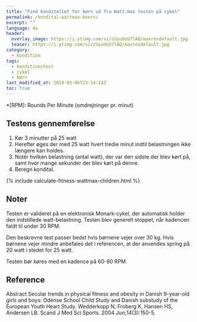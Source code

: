 ```yaml
---
title: "Find konditallet for børn ud fra Watt-max testen på cykel"
permalink: /kondital-wattmax-boern/
excerpt: ""
language: da
header:
  overlay_image: https://i.ytimg.com/vi/zUyuUoU7lAQ/maxresdefault.jpg
  teaser: https://i.ytimg.com/vi/zUyuUoU7lAQ/maxresdefault.jpg
category:
  - Kondition
tags:
  - konditionstest
  - cykel
  - børn
last_modified_at: 2019-03-06T23:14:14Z
toc: true
---
```


*[RPM]: Rounds Per Minute (omdrejninger pr. minut)

## Testens gennemførelse

1. Kør 3 minutter på 25 watt
2. Herefter øges der med 25 watt hvert tredie minut indtil belastningen ikke længere kan holdes.
3. Notér hvilken belastning (antal watt), der var den sidste der blev kørt på, samt hvor mange sekunder der blev kørt på denne.
4. Beregn kondital.

{% include calculate-fitness-wattmax-children.html %}

## Noter

Testen er valideret på en elektronisk Monark-cykel, der automatisk holder den indstillede watt-belastning. Testen blev generelt stoppet, når kadencen faldt til under 30 RPM.

Den beskrevne test passer bedst hvis børnene vejer over 30 kg. Hvis børnene vejer mindre anbefales det i referencen, at der anvendes spring på 20 watt i stedet for 25 watt.

Testen bør køres med en kadence på 60-80 RPM.

## Reference

Abstract Secular trends in physical fitness and obesity in Danish 9-year-old girls and boys: Odense School Child Study and Danish substudy of the European Youth Heart Study.
Wedderkopp N, Froberg K, Hansen HS, Andersen LB.
Scand J Med Sci Sports. 2004 Jun;14(3):150-5.
